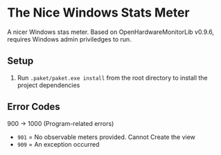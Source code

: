 # The Nice Windows Stats Meter

A nicer Windows stas meter. Based on OpenHardwareMonitorLib v0.9.6, requires Windows admin priviledges to run.

## Setup
1. Run `.paket/paket.exe install` from the root directory to install the project dependencies

## Error Codes
900 -> 1000 (Program-related errors)
- `901` = No observable meters provided. Cannot Create the view
- `909` = An exception occurred

